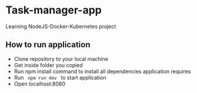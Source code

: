 # Task-manager-app #

Learning NodeJS-Docker-Kubernetes project

## How to run application ##

- Clone repository to your local machine
- Get inside folder you copied
- Run npm install command to install all dependencies application requires
- Run ```  npm run dev  ``` to start application
- Open localhost:8080
